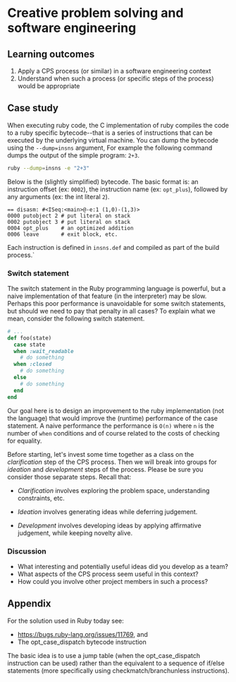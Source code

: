 # Creative problem solving and software engineering

## Learning outcomes

1. Apply a CPS process (or similar) in a software engineering context
2. Understand when such a process (or specific steps of the process) would be appropriate

## Case study

When executing ruby code, the C implementation of ruby compiles the code to a ruby specific bytecode--that is a series of instructions that can be executed by the underlying virtual machine. You can dump the bytecode using the `--dump=insns` argument, For example the following command dumps the output of the simple program: `2+3`.

```bash
ruby --dump=insns -e "2+3"
```

Below is the (slightly simplified) bytecode. The basic format is: an instruction offset (ex: `0002`), the instruction name (ex: `opt_plus`), followed by any arguments (ex: the int literal `2`).

```
== disasm: #<ISeq:<main>@-e:1 (1,0)-(1,3)>
0000 putobject 2 # put literal on stack
0002 putobject 3 # put literal on stack
0004 opt_plus    # an optimized addition
0006 leave       # exit block, etc.
```

Each instruction is defined in `insns.def` and compiled as part of the build process.`

### Switch statement

The switch statement in the Ruby programming language is powerful, but a naive implementation of that feature (in the interpreter) may be slow. Perhaps this poor performance is unavoidable for some switch statements, but should we need to pay that penalty in all cases? To explain what we mean, consider the following switch statement.

```ruby
# ...
def foo(state)
  case state
  when :wait_readable
    # do something
  when :closed
    # do something
  else
    # do something
  end
end
```

Our goal here is to design an improvement to the ruby implementation (not the language) that would improve the (runtime) performance of the case statement. A naive performance the performance is `O(n)` where `n` is the number of `when` conditions and of course related to the costs of checking for equality.

Before starting, let's invest some time together as a class on the *clarification* step of the CPS process. Then we will break into groups for *ideation* and *development* steps of the process. Please be sure you consider those separate steps. Recall that:

* *Clarification* involves exploring the problem space, understanding constraints, etc.

* *Ideation* involves generating ideas while deferring judgement. 

* *Development* involves developing ideas by applying affirmative judgement, while keeping novelty alive. 

### Discussion

* What interesting and potentially useful ideas did you develop as a team?
* What aspects of the CPS process seem useful in this context? 
* How could you involve other project members in such a process?

## Appendix

For the solution used in Ruby today see:

* https://bugs.ruby-lang.org/issues/11769, and 
* The opt_case_dispatch bytecode instruction

The basic idea is to use a jump table (when the opt_case_dispatch instruction can be used) rather than the equivalent to a sequence of if/else statements (more specifically using checkmatch/branchunless instructions).